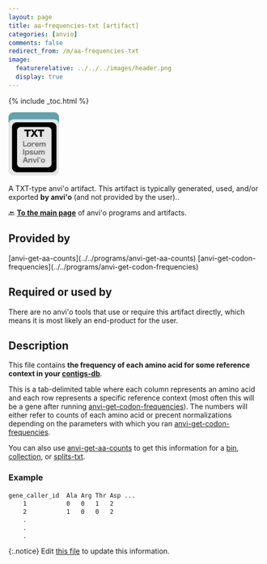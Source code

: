 ```yaml
---
layout: page
title: aa-frequencies-txt [artifact]
categories: [anvio]
comments: false
redirect_from: /m/aa-frequencies-txt
image:
  featurerelative: ../../../images/header.png
  display: true
---
```



{% include _toc.html %}


<img src="../../images/icons/TXT.png" alt="TXT" style="width:100px; border:none" />

A TXT-type anvi'o artifact. This artifact is typically generated, used, and/or exported **by anvi'o** (and not provided by the user)..

🔙 **[To the main page](../../)** of anvi'o programs and artifacts.

## Provided by


<p style="text-align: left" markdown="1"><span class="artifact-p">[anvi-get-aa-counts](../../programs/anvi-get-aa-counts)</span> <span class="artifact-p">[anvi-get-codon-frequencies](../../programs/anvi-get-codon-frequencies)</span></p>


## Required or used by


There are no anvi'o tools that use or require this artifact directly, which means it is most likely an end-product for the user.


## Description

This file contains **the frequency of each amino acid for some reference context in your <span class="artifact-n">[contigs-db](/software/anvio/help/main/artifacts/contigs-db)</span>**.  

This is a tab-delimited table where each column represents an amino acid and each row represents a specific reference context (most often this will be a gene after running <span class="artifact-n">[anvi-get-codon-frequencies](/software/anvio/help/main/programs/anvi-get-codon-frequencies)</span>). The numbers will either refer to counts of each amino acid or precent normalizations depending on the parameters with which you ran <span class="artifact-n">[anvi-get-codon-frequencies](/software/anvio/help/main/programs/anvi-get-codon-frequencies)</span>. 

You can also use <span class="artifact-n">[anvi-get-aa-counts](/software/anvio/help/main/programs/anvi-get-aa-counts)</span> to get this information for a <span class="artifact-n">[bin](/software/anvio/help/main/artifacts/bin)</span>, <span class="artifact-n">[collection](/software/anvio/help/main/artifacts/collection)</span>, or <span class="artifact-n">[splits-txt](/software/anvio/help/main/artifacts/splits-txt)</span>. 

### Example

    gene_caller_id  Ala Arg Thr Asp ...
        1           0   0   1   2
        2           1   0   0   2
        .
        .
        .


{:.notice}
Edit [this file](https://github.com/merenlab/anvio/tree/master/anvio/docs/artifacts/aa-frequencies-txt.md) to update this information.

